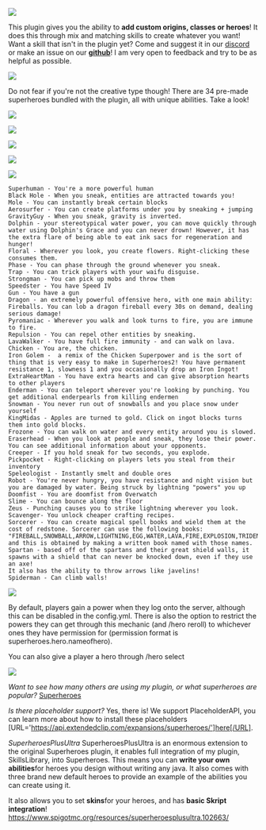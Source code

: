 ![](https://cdn.discordapp.com/attachments/679434326886318108/1222682780668919889/whatitdo.png?ex=66171b13&is=6604a613&hm=11813aa50de6ef517ebcbddb05f2413e4dee0c317ca25bbc1e0c996c2200b316&)

This plugin gives you the ability to **add custom origins, classes or heroes**! It does this through mix and matching skills to create whatever you want! Want a skill that isn't in the plugin yet? Come and suggest it in our [discord](https://discord.gg/RCFh4Hk) or make an issue on our **[github](https://github.com/Xemorr/superheroes)**! I am very open to feedback and try to be as helpful as possible.


![](https://github.com/Xemorr/superheroes/blob/master/becomedracula.gif?raw=true)


Do not fear if you're not the creative type though! There are 34 pre-made superheroes bundled with the plugin, all with unique abilities. Take a look!


![](https://cdn.discordapp.com/attachments/679434326886318108/1222682879184863353/whattheredefault.png?ex=66171b2a&is=6604a62a&hm=c41f1f3b49697d9e029f8c73889ca4e5bb3253cdc5490bf4850c8a888c10faf8&)


![](https://github.com/Xemorr/superheroes/blob/master/Screenshot%202024-03-28%20142740.png?raw=true)


![](https://github.com/Xemorr/superheroes/blob/master/Screenshot%202024-03-28%20143152.png?raw=true)


![](https://github.com/Xemorr/superheroes/blob/master/Screenshot%202024-03-28%20142914.png?raw=true)


![](https://github.com/Xemorr/superheroes/blob/master/Screenshot%202024-03-28%20143325.png?raw=true)

```
Superhuman - You're a more powerful human
Black Hole - When you sneak, entities are attracted towards you!
Mole - You can instantly break certain blocks
Aerosurfer - You can create platforms under you by sneaking + jumping
GravityGuy - When you sneak, gravity is inverted.
Dolphin - your stereotypical water power, you can move quickly through water using Dolphin's Grace and you can never drown! However, it has the extra flare of being able to eat ink sacs for regeneration and hunger!
Floral - Wherever you look, you create flowers. Right-clicking these consumes them.
Phase - You can phase through the ground whenever you sneak.
Trap - You can trick players with your waifu disguise.
Strongman - You can pick up mobs and throw them
Speedster - You have Speed IV
Gun - You have a gun
Dragon - an extremely powerful offensive hero, with one main ability: Fireballs. You can lob a dragon fireball every 30s on demand, dealing serious damage!
Pyromaniac - Wherever you walk and look turns to fire, you are immune to fire.
Repulsion - You can repel other entities by sneaking.
LavaWalker - You have full fire immunity - and can walk on lava.
Chicken - You are, the chicken.
Iron Golem -  a remix of the Chicken Superpower and is the sort of thing that is very easy to make in Superheroes2! You have permanent resistance 1, slowness 1 and you occasionally drop an Iron Ingot!
ExtraHeartMan - You have extra hearts and can give absorption hearts to other players
Enderman - You can teleport wherever you're looking by punching. You get additional enderpearls from killing endermen
Snowman - You never run out of snowballs and you place snow under yourself
KingMidas - Apples are turned to gold. Click on ingot blocks turns them into gold blocks.
Frozone - You can walk on water and every entity around you is slowed.
Eraserhead - When you look at people and sneak, they lose their power. You can see additional information about your opponents.
Creeper - If you hold sneak for two seconds, you explode.
Pickpocket - Right-clicking on players lets you steal from their inventory
Speleologist - Instantly smelt and double ores
Robot - You're never hungry, you have resistance and night vision but you are damaged by water. Being struck by lightning "powers" you up
Doomfist - You are doomfist from Overwatch
Slime - You can bounce along the floor
Zeus - Punching causes you to strike lightning wherever you look.
Scavenger- You unlock cheaper crafting recipes.
Sorcerer - You can create magical spell books and wield them at the cost of redstone. Sorcerer can use the following books:
"FIREBALL,SNOWBALL,ARROW,LIGHTNING,EGG,WATER,LAVA,FIRE,EXPLOSION,TRIDENT,TRANSMUTATION", and this is obtained by making a written book named with those names.
Spartan - based off of the spartans and their great shield walls, it spawns with a shield that can never be knocked down, even if they use an axe!
It also has the ability to throw arrows like javelins!
Spiderman - Can climb walls!
```


![](https://media.discordapp.net/attachments/679434326886318108/1222682961934155786/howobtain.png?ex=66171b3e&is=6604a63e&hm=9f602efa910be72e197dc05f6741a631320fd400850171baee8ab6a9bd3efe4e&=&format=webp&quality=lossless&width=810&height=39)

By default, players gain a power when they log onto the server, although this can be disabled in the config.yml. There is also the option to restrict the powers they can get through this mechanic (and /hero reroll) to whichever ones they have permission for (permission format is superheroes.hero.nameofhero).

You can also give a player a hero through /hero select <heroname> <playername>


![](https://media.discordapp.net/attachments/679434326886318108/1222683065705304064/miscellaneous.png?ex=66171b57&is=6604a657&hm=092fe187cdb73f499b99209091f340db23838f6c555a7cca5cf230bb7eea705e&=&format=webp&quality=lossless&width=810&height=39)

_Want to see how many others are using my plugin, or what superheroes are popular?_
[Superheroes](https://bstats.org/plugin/bukkit/Superheroes/8671)

_Is there placeholder support?_
Yes, there is! We support PlaceholderAPI, you can learn more about how to install these placeholders [URL='https://api.extendedclip.com/expansions/superheroes/']here[/URL].

_SuperheroesPlusUltra_
SuperheroesPlusUltra is an enormous extension to the original Superheroes plugin, it enables full integration of my plugin, SkillsLibrary, into Superheroes. This means you can **write your own abilities**for heroes you design without writing any java. It also comes with three brand new default heroes to provide an example of the abilities you can create using it.

It also allows you to set **skins**for your heroes, and has **basic Skript integration**!
https://www.spigotmc.org/resources/superheroesplusultra.102663/
